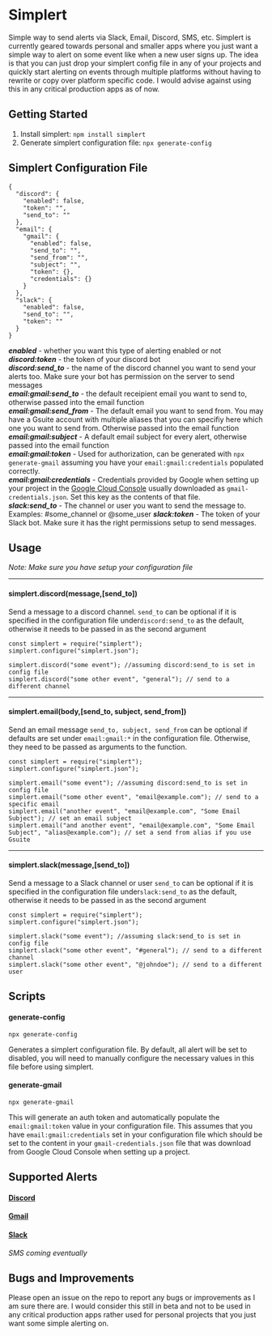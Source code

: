 # Simplert
Simple way to send alerts via Slack, Email, Discord, SMS, etc. Simplert is currently geared towards personal and smaller apps where you just want a simple way to alert on some event like when a new user signs up. The idea is that you can just drop your simplert config file in any of your projects and quickly start alerting on events through multiple platforms without having to rewrite or copy over platform specific code. I would advise against using this in any critical production apps as of now.

## Getting Started
1. Install simplert: `npm install simplert`
2. Generate simplert configuration file: `npx generate-config`

## Simplert Configuration File
    {
      "discord": {
        "enabled": false,
        "token": "",
        "send_to": ""
      },
      "email": {
        "gmail": {
          "enabled": false,
          "send_to": "",
          "send_from": "",
          "subject": "",
          "token": {},
          "credentials": {}
        }
      },
      "slack": {
        "enabled": false,
        "send_to": "",
        "token": ""
      }
    }


***enabled*** - whether you want this type of alerting enabled or not  
***discord:token*** - the token of your discord bot   
***discord:send_to*** -  the name of the discord channel you want to send your alerts too. Make sure your bot has permission on the server to send messages    
***email:gmail:send_to*** - the default receipient email you want to send to, otherwise passed into the email function  
***email:gmail:send_from*** -  The default email you want to send from. You may have a Gsuite account with multiple aliases that you can specifiy here which one you want to send from. Otherwise passed into the email function  
***email:gmail:subject*** - A default email subject for every alert, otherwise passed into the email function  
***email:gmail:token*** -  Used for authorization, can be generated with `npx generate-gmail` assuming you have your `email:gmail:credentials` populated correctly.  
***email:gmail:credentials*** -  Credentials provided by Google when setting up your project in the [Google Cloud Console](https://console.cloud.google.com/) usually downloaded as `gmail-credentials.json`. Set this key as the contents of that file.  
***slack:send_to*** - The channel or user you want to send the message to. Examples: #some_channel or @some_user
***slack:token*** - The token of your Slack bot. Make sure it has the right permissions setup to send messages.

## Usage
*Note: Make sure you have setup your configuration file*  

---
####  **simplert.discord(message,[send_to])**
Send a message to a discord channel. 
`send_to` can be optional if it is specified in the configuration file under`discord:send_to` as the default, otherwise it needs to be passed in as the second argument

    const simplert = require("simplert");
    simplert.configure("simplert.json");

    simplert.discord("some event"); //assuming discord:send_to is set in config file
    simplert.discord("some other event", "general"); // send to a different channel
---
#### **simplert.email(body,[send_to, subject, send_from])**
Send an email message
`send_to, subject, send_from` can be optional if defaults are set under `email:gmail:*` in the configuration file. Otherwise, they need to be passed as arguments to the function.

    const simplert = require("simplert");
    simplert.configure("simplert.json");

    simplert.email("some event"); //assuming discord:send_to is set in config file
    simplert.email("some other event", "email@example.com"); // send to a specific email
    simplert.email("another event", "email@example.com", "Some Email Subject"); // set an email subject
    simplert.email("and another event", "email@example.com", "Some Email Subject", "alias@example.com"); // set a send from alias if you use Gsuite
---
####  **simplert.slack(message,[send_to])**
Send a message to a Slack channel or user
`send_to` can be optional if it is specified in the configuration file under`slack:send_to` as the default, otherwise it needs to be passed in as the second argument

    const simplert = require("simplert");
    simplert.configure("simplert.json");

    simplert.slack("some event"); //assuming slack:send_to is set in config file
    simplert.slack("some other event", "#general"); // send to a different channel
    simplert.slack("some other event", "@johndoe"); // send to a different user 

## Scripts
#### **generate-config**
`npx generate-config`  

Generates a simplert configuration file. By default, all alert will be set to disabled, you will need to manually configure the necessary values in this file before using simplert.  

#### **generate-gmail**
`npx generate-gmail`  

This will generate an auth token and automatically populate the `email:gmail:token` value in your configuration file. This assumes that you have `email:gmail:credentials` set in your configuration file which should be set to the content in your `gmail-credentials.json` file that was download from Google Cloud Console when setting up a project.

    
## Supported Alerts
#### [Discord](https://discordapp.com/)  
#### [Gmail](https://mail.google.com)  
#### [Slack](https://slack.com)  
*SMS coming eventually*

## Bugs and Improvements
Please open an issue on the repo to report any bugs or improvements as I am sure there are. I would consider this still in beta and not to be used in any critical production apps rather used for personal projects that you just want some simple alerting on.


